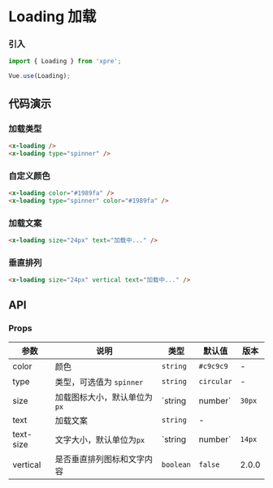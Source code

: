# Loading 加载

### 引入

``` javascript
import { Loading } from 'xpre';

Vue.use(Loading);
```

## 代码演示

### 加载类型

```html
<x-loading />
<x-loading type="spinner" />
```

### 自定义颜色

```html
<x-loading color="#1989fa" />
<x-loading type="spinner" color="#1989fa" />
```

### 加载文案

```html
<x-loading size="24px" text="加载中..." />
```

### 垂直排列

```html
<x-loading size="24px" vertical text="加载中..." />
```

## API

### Props

| 参数 | 说明 | 类型 | 默认值 | 版本 |
|------|------|------|------|------|
| color | 颜色 | `string` | `#c9c9c9` | - |
| type | 类型，可选值为 `spinner` | `string` | `circular` | - |
| size | 加载图标大小，默认单位为`px` | `string | number` | `30px` | - |
| text | 加载文案 | `string` | - |
| text-size | 文字大小，默认单位为`px` | `string | number` | `14px` | 2.0.0 |
| vertical | 是否垂直排列图标和文字内容 | `boolean` | `false` | 2.0.0 |

